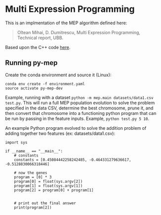 # Multi Expression Programming

This is an implmentation of the MEP algorithm defined here:

> Oltean Mihai, D. Dumitrescu, Multi Expression Programming, Technical report, UBB.

Based upon the C++ code [here](https://github.com/mepx/mep-basic-src).

## Running py-mep

Create the conda environment and source it (Linux):

```
conda env create -f environment.yaml
source activate py-mep-dev
```

Example, running with a dataset `python -m mep.main datasets/data1.csv test.py`. This will run a full MEP population evolution to solve the problem specified in the data CSV, determine the best chromosome, prune it, and then convert that chromosome into a functioning python program that can be run by passing in the feature inputs. Example, `python test.py 5 10`.

An example Python program evolved to solve the addition problem of adding together two features (ex: datasets/data1.csv):
```
import sys

if __name__ == "__main__":
    # constants
    constants = [0.45084442258242485, -0.464331279636617, -0.5128830066318446]

    # now the genes
    program = [0] * 3
    program[0] = float(sys.argv[2])
    program[1] = float(sys.argv[1])
    program[2] = program[0] + program[1]


    # print out the final answer
    print(program[2])
```